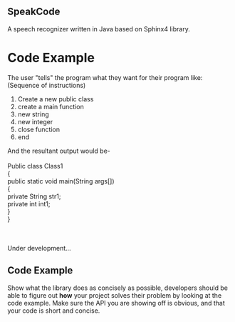 ## SpeakCode
A speech recognizer written in Java based on Sphinx4 library.

# Code Example

The user "tells" the program what they want for their program like:<br>
(Sequence of instructions)<br>
1. Create a new public class<br>
2. create a main function<br>
3. new string<br>
4. new integer<br>
5. close function<br>
6. end<br>

And the resultant output would be-<br>
<br>Public class Class1<br>
{<br>
	public static void main(String args[])<br>
        {<br>
                private String str1;<br>
                private int int1;<br>
        }<br>
}<br>

<br><br>Under development...


## Code Example

Show what the library does as concisely as possible, developers should be able to figure out **how** your project solves their problem by looking at the code example. Make sure the API you are showing off is obvious, and that your code is short and concise.

